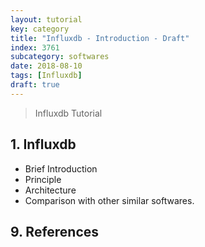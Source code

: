 ```yaml
---
layout: tutorial
key: category
title: "Influxdb - Introduction - Draft"
index: 3761
subcategory: softwares
date: 2018-08-10
tags: [Influxdb]
draft: true
---
```


> Influxdb Tutorial

## 1. Influxdb
* Brief Introduction
* Principle
* Architecture
* Comparison with other similar softwares.


## 9. References
